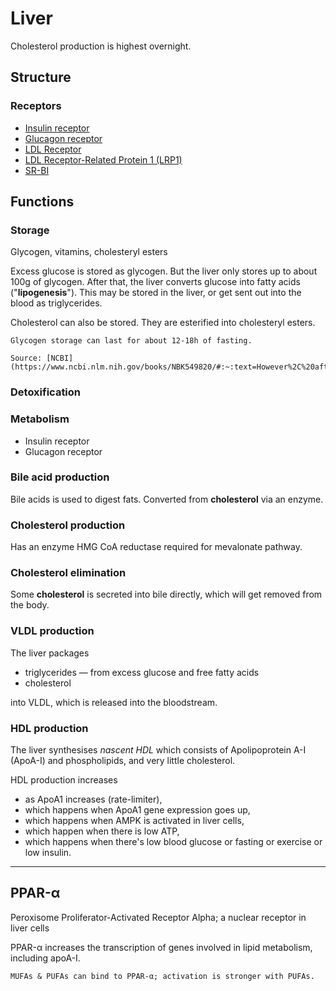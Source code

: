 # Liver

Cholesterol production is highest overnight.

## Structure

### Receptors

- [Insulin receptor]()
- [Glucagon receptor]()
- [LDL Receptor]()
- [LDL Receptor-Related Protein 1 (LRP1)]()
- [SR-BI]()

## Functions

### Storage

Glycogen, vitamins, cholesteryl esters

Excess glucose is stored as glycogen. But the liver only stores up to about 100g of glycogen. After that, the liver converts glucose into fatty acids ("**lipogenesis**"). This may be stored in the liver, or get sent out into the blood as triglycerides.

Cholesterol can also be stored. They are esterified into cholesteryl esters.

~~~admonish tip="How long can it last?"
Glycogen storage can last for about 12-18h of fasting.

Source: [NCBI](https://www.ncbi.nlm.nih.gov/books/NBK549820/#:~:text=However%2C%20after%20approximately%2012%20to,Go%20to:)
~~~

### Detoxification

### Metabolism

* Insulin receptor
* Glucagon receptor

### Bile acid production

Bile acids is used to digest fats. Converted from **cholesterol** via an enzyme. 

### Cholesterol production

Has an enzyme HMG CoA reductase required for mevalonate pathway.

### Cholesterol elimination

Some **cholesterol** is secreted into bile directly, which will get removed from the body.

### VLDL production

The liver packages
* triglycerides — from excess glucose and free fatty acids
* cholesterol 

into VLDL, which is released into the bloodstream.

### HDL production

The liver synthesises _nascent HDL_ which consists of Apolipoprotein A-I (ApoA-I) and phospholipids, and very little cholesterol.

HDL production increases 
* as ApoA1 increases (rate-limiter),
* which happens when ApoA1 gene expression goes up,
* which happens when AMPK is activated in liver cells,
* which happen when there is low ATP,
* which happens when there's low blood glucose or fasting or exercise or low insulin. 

---

## PPAR-α

Peroxisome Proliferator-Activated Receptor Alpha; a nuclear receptor in liver cells

PPAR-α increases the transcription of genes involved in lipid metabolism, including apoA-I.

~~~admonish tip title="Ligands"
MUFAs & PUFAs can bind to PPAR-α; activation is stronger with PUFAs.
~~~

